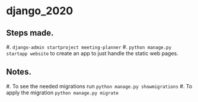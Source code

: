 # django_2020

## Steps made.

#. ``django-admin startproject meeting-planner``
#. ``python manage.py startapp website`` to create an app to just handle the static web pages. 


## Notes.

#. To see the needed migrations run ``python manage.py showmigrations``
#. To apply the migration ``python manage.py migrate``